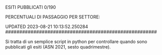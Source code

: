 ESITI PUBBLICATI 0/190 

PERCENTUALI DI PASSAGGIO PER SETTORE:

UPDATED 2023-08-21 10:13:52.250284
###################################################### 

Si tratta di un semplice script in python per controllare quando sono pubblicati gli esiti (ASN 2021, sesto quadrimestre).

